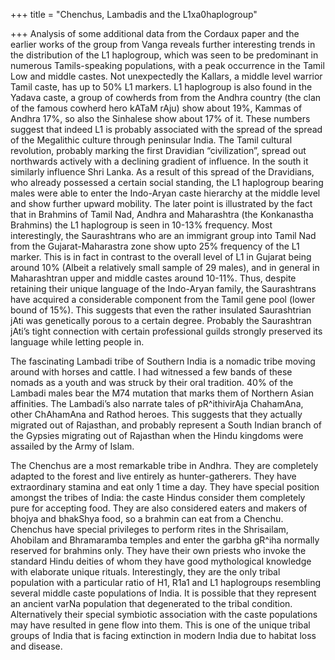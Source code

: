 +++
title = "Chenchus, Lambadis and the L1xa0haplogroup"

+++
Analysis of some additional data from the Cordaux paper and the earlier
works of the group from Vanga reveals further interesting trends in the
distribution of the L1 haplogroup, which was seen to be predominant in
numerous Tamils-speaking populations, with a peak occurrence in the
Tamil Low and middle castes. Not unexpectedly the Kallars, a middle
level warrior Tamil caste, has up to 50% L1 markers. L1 haplogroup is
also found in the Yadava caste, a group of cowherds from from the Andhra
country (the clan of the famous cowherd hero kATaM rAju) show about 19%,
Kammas of Andhra 17%, so also the Sinhalese show about 17% of it. These
numbers suggest that indeed L1 is probably associated with the spread of
the spread of the Megalithic culture through peninsular India. The Tamil
cultural revolution, probably marking the first Dravidian
“civilization”, spread out northwards actively with a declining
gradient of influence. In the south it similarly influence Shri Lanka.
As a result of this spread of the Dravidians, who already possessed a
certain social standing, the L1 haplogroup bearing males were able to
enter the Indo-Aryan caste hierarchy at the middle level and show
further upward mobility. The later point is illustrated by the fact that
in Brahmins of Tamil Nad, Andhra and Maharashtra (the Konkanastha
Brahmins) the L1 haplogroup is seen in 10-13% frequency. Most
interestingly, the Saurashtrans who are an immigrant group into Tamil
Nad from the Gujarat-Maharastra zone show upto 25% frequency of the L1
marker. This is in fact in contrast to the overall level of L1 in
Gujarat being around 10% (Albeit a relatively small sample of 29 males),
and in general in Maharashtran upper and middle castes around 10-11%.
Thus, despite retaining their unique language of the Indo-Aryan family,
the Saurashtrans have acquired a considerable component from the Tamil
gene pool (lower bound of 15%). This suggests that even the rather
insulated Saurashtrian jAti was genetically porous to a certain degree.
Probably the Saurashtran jAti’s tight connection with certain
professional guilds strongly preserved its language while letting people
in.

The fascinating Lambadi tribe of Southern India is a nomadic tribe
moving around with horses and cattle. I had witnessed a few bands of
these nomads as a youth and was struck by their oral tradition. 40% of
the Lambadi males bear the M74 mutation that marks them of Northern
Asian affinities. The Lambadi’s also narrate tales of pR^ithivirAja
ChahamAna, other ChAhamAna and Rathod heroes. This suggests that they
actually migrated out of Rajasthan, and probably represent a South
Indian branch of the Gypsies migrating out of Rajasthan when the Hindu
kingdoms were assailed by the Army of Islam.

The Chenchus are a most remarkable tribe in Andhra. They are completely
adapted to the forest and live entirely as hunter-gatherers. They have
extraordinary stamina and eat only 1 time a day. They have special
position amongst the tribes of India: the caste Hindus consider them
completely pure for accepting food. They are also considered eaters and
makers of bhojya and bhakShya food, so a brahmin can eat from a Chenchu.
Chenchus have special privileges to perform rites in the Shrisailam,
Ahobilam and Bhramaramba temples and enter the garbha gR^iha normally
reserved for brahmins only. They have their own priests who invoke the
standard Hindu deities of whom they have good mythological knowledge
with elaborate unique rituals. Interestingly, they are the only tribal
population with a particular ratio of H1, R1a1 and L1 haplogroups
resembling several middle caste populations of India. It is possible
that they represent an ancient varNa population that degenerated to the
tribal condition. Alternatively their special symbiotic association with
the caste populations may have resulted in gene flow into them. This is
one of the unique tribal groups of India that is facing extinction in
modern India due to habitat loss and disease.
